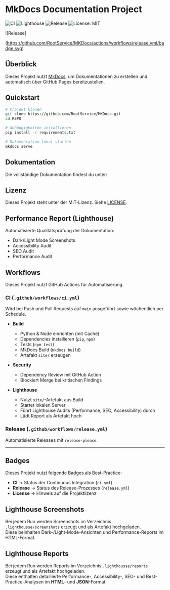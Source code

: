 # MkDocs Documentation Project

![CI](https://github.com/RootService/MKDocs/actions/workflows/ci.yml/badge.svg)
![Lighthouse](https://github.com/RootService/MKDocs/actions/workflows/ci.yml/badge.svg?event=push)
![Release](https://github.com/RootService/MKDocs/actions/workflows/release.yml/badge.svg)
![License: MIT](https://img.shields.io/badge/License-MIT-blue.svg)



![Release]

(https://github.com/RootService/MKDocs/actions/workflows/release.yml/badge.svg)

## Überblick
Dieses Projekt nutzt [MkDocs](https://www.mkdocs.org/), um Dokumentationen zu erstellen und automatisch über GitHub Pages bereitzustellen.

## Quickstart
```bash
# Projekt klonen
git clone https://github.com/RootService/MKDocs.git
cd REPO

# Abhängigkeiten installieren
pip install -r requirements.txt

# Dokumentation lokal starten
mkdocs serve

```

## Dokumentation
Die vollständige Dokumentation findest du unter:  

## Lizenz
Dieses Projekt steht unter der MIT-Lizenz. Siehe [LICENSE](LICENSE).

## Performance Report (Lighthouse)

Automatisierte Qualitätsprüfung der Dokumentation:

- Dark/Light Mode Screenshots
- Accessibility Audit
- SEO Audit
- Performance Audit


## Workflows

Dieses Projekt nutzt GitHub Actions für Automatisierung.

### CI (`.github/workflows/ci.yml`)
Wird bei Push und Pull Requests auf `main` ausgeführt sowie wöchentlich per Schedule.

- **Build**  
  - Python & Node einrichten (mit Cache)
  - Dependencies installieren (`pip`, `npm`)
  - Tests (`npm test`)
  - MkDocs Build (`mkdocs build`)
  - Artefakt `site/` erzeugen

- **Security**  
  - Dependency Review mit GitHub Action
  - Blockiert Merge bei kritischen Findings

- **Lighthouse**  
  - Nutzt `site/`-Artefakt aus Build
  - Startet lokalen Server
  - Führt Lighthouse Audits (Performance, SEO, Accessibility) durch
  - Lädt Report als Artefakt hoch

### Release (`.github/workflows/release.yml`)
Automatisierte Releases mit `release-please`.

---

## Badges

Dieses Projekt nutzt folgende Badges als Best-Practice:

- **CI** → Status der Continuous Integration (`ci.yml`)
- **Release** → Status des Release-Prozesses (`release.yml`)
- **License** → Hinweis auf die Projektlizenz


## Lighthouse Screenshots

Bei jedem Run werden Screenshots im Verzeichnis `.lighthousse/screenshots` erzeugt und als Artefakt hochgeladen.  
Diese beinhalten Dark-/Light-Mode-Ansichten und Performance-Reports im HTML-Format.


## Lighthouse Reports

Bei jedem Run werden Reports im Verzeichnis `.lighthousse/reports` erzeugt und als Artefakt hochgeladen.  
Diese enthalten detaillierte Performance-, Accessibility-, SEO- und Best-Practice-Analysen im **HTML**- und **JSON**-Format.

